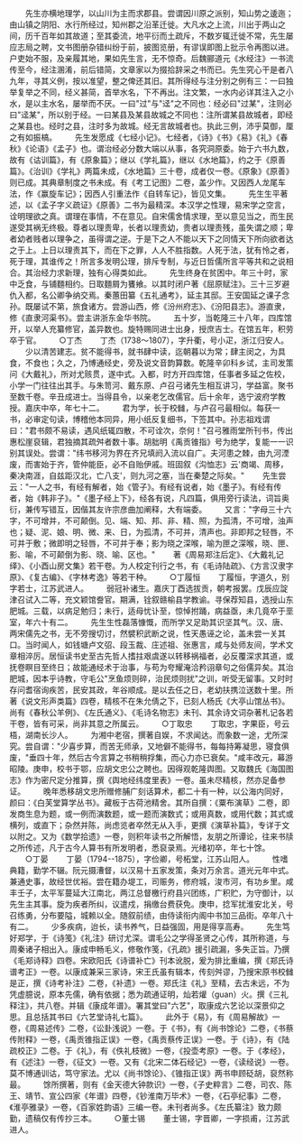 <!-- { "loadSidebar": true } -->
　　先生亦横地理学，以山川为主而求郡县。尝谓因川原之派别，知山势之逶迤；由山镇之阴阳、水行所经过，知州郡之沿革迁徙。大凡水之上流，川出于两山之间，历千百年如其故道；至其委流，地平衍而土疏斥，不数岁辄迁徙不常，先生屡应志局之聘，文书图册杂错纠纷于前，披图览册，有谬误即图上批示令再图以进。户吏始不服，及亲履其地，果如先生言，无不惊奇。后魏郦道元《水经注》一书流传至今，经注溷淆，前后错简，文章家以为掇拾辞采之书而已。先生究心干是者八九年，寻其义例，按以准望，整之俾还其旧。其所得经与注分别之例有三：一曰独举复举之不同，经义甚简，首举水名，下不再出。注文繁，一水内必详其注入之小水，是以主水名，屡举而不厌。一曰"过"与"迳"之不同也：经必曰"过某"，注则必曰"迳某"，所以别于经。一曰某县及某县故城之不同也：注所谓某县故城者，即经之某县也。经时之县，注时多为故城。经无言故城者也。执此三例，沛乎莫御，厘之有如振槁。
　　先生发愿成《七经小记》。七经者，《诗》《书》《易》《礼》《春秋》《论语》《孟子》也。谓治经必分数大端以从事，各究洞原委。始于六书九数，故有《诂训篇》，有《原象篇》；继以《学礼篇》，继以《水地篇》，约之于《原善篇》。《治训》《学礼》两篇未成，《水地篇》三十卷，成者仅一卷。《原象》《原善》则已成。其典章制度之书未成。有《考工记图》二卷，盖少作。又因西人龙尾车法，作《赢旋车记》；因西人引重法作《自转车记》，皆见文集。
　　先生生平著述，以《孟子字义疏证》《原善》二书为最精深。本汉学之性理，易宋学之空言，诠明理欲之真。谓理在事情，不在意见。自宋儒舍情求理，至以意见当之，而生民遂受其祸无终极。尊者以理责卑，长者以理责幼，贵者以理责残，虽失谓之顺；卑者幼者贱者以理争之，虽得谓之逆。于是下之人不能以天下之同情天下所向欲者达之于上。上日以理责其下，而在下之罪，人人不胜指数。人死于法，犹有怜之者，死于理，其谁传之！所言多发明公理，排斥专制，与近日哲儒所言平等共和之说相合。其治经力求新理，独有心得类如此。
　　先生终身在贫困中。年三十时，家中乏食，与铺麵相约。日取麵屑为饔飨。以其时闭户著《屈原赋注》。三十三岁避仇入都，名公卿争纳交焉。秦蕙田纂《五礼通考》，延主其邸。王安国延之课子念孙。既屡试不第，旅食诸方。尝游山西，修《汾州府志》、《汾阳县志》。游直隶，修《直隶河渠书》。尝主讲浙东金华书院。
　　五十岁，当乾隆三十八年，四库馆开，以举人充纂修官，盖异数也。旋特赐同进士出身，授庶吉士。在馆五年，积劳卒于官。
　　○丁杰
　　丁杰（1738～1807），字升衢，号小疋，浙江归安人。
　　少以清苦建志。贫不能得书，就书肆中读，迄朝暮以为常；肆主闵之，为具食，不食也；久之，乃博通经史，旁及说文音韵算数。乾隆辛卯科乡试，主司发策问《大戴礼》，所对尤赅贯，遂中式。入都，时方开四库馆，任事者多延之佐校，小学一门往往出其手。与朱笥河、戴东原、卢召弓诸先生相互讲习，学益富。聚书至数千卷。辛丑成进士。当得县令，以亲老乞改儒官。后十余年，选宁波府学教授。嘉庆中卒，年七十二。
　　君为学，长于校雠，与卢召弓最相似。每获一书，必审定句读，博稽他本同异，用小纸反复细书，下签其中。孙志祖戏谓曰："君书颇不易读，遇风纸辄四散，不可诠次，奈何！"召弓雅雨堂所刊书，传出惠松崖裒辑，君独摘其疏舛者数十事。胡胐明《禹贡锥指》号为绝学，复能一一识别其误处。尝谓："纬书移河为界在齐兄填阏入流以自广。夫河患之棘，由九河湮废，而害始于齐，管仲能臣，必不自贻伊戚。班固叙《沟恤志》云'商竭、周移，秦决南涯，自兹距汉北，亡八支'，则九河之塞，当在秦楚之际矣。"
　　先生尝云："一人之书，有经有解者，始《管子》。有经有说者，始《墨子》。有经有传者，始《韩非子》。"《墨子经上下》，经各有说，凡四篇，俱用旁行读法，词旨奥衍，兼传写错互，因偕其友许宗彦曲加阐释，大有端委。
　　又言："字母三十六字，不可增并，不可颠倒。见、端、知、邦、非、精、照，为孤清，不可增，浊声也；疑、泥、娘、明、微、来、日，为孤清，不可并，清声也。非即邦之轻唇，不可并于敷；微即明之轻唇，不可并于奉；影为晓之深喉，喻为匣之深喉，晓、匣、影、喻，不可颠倒为影、晓、喻、区也。"
　　著《周易郑注后定》、《大戴礼记绎》、《小酉山房文集》若干卷。为人校定刊行之书，有《毛诗陆疏》、《方言汉隶字原》、《复古编》、《字林考逸》等若干种。
　　○丁履恒
　　丁履恒，字道久，别字若士，江苏武进人。
　　弱冠补诸生。嘉庆丁酉选拔贡，朝考报罢。戊辰应諚津召试入二等，充文颖馆誊官。期满，铨叙赣榆县学教谕。寻保荐知县，选授山东肥城。三载，以病足勉归；未行，适母忧讣至，惊悼拊踊，病益亟，未几竟卒于垩室，年六十有二。
　　先生生性磊落慷慨，而所学又足助其识坚其气。汉、唐、两宋儒先之书，无不旁搜切讨，然襞积武断之说，性天愚诬之论，盖未尝一关其口。当时闻人，如钱塘卢文弨、段玉裁、庄述祖、张惠言，咸与处师友间，学术文章相淬厉。居恒读书史至古先哲人搘拄艰虞遂以转移祸福者，必反覆深求其道，或抚卷瞑目至终日；故能通经术于治事，与苟为夸耀淹洽矜诩章句之俗儒异矣。其治肥城，因本乎诗教，守毛公"烹鱼烦则碎，治民烦则扰"之训，听受无留事。又时时存问耆宿询疾苦，民安其政，年谷顺成。是以去任之日，老幼扶携泣送数十里。所著《说文形声类篇》四卷，精核不在朱允倩之下，已刻人杨氏《大亭山馆丛书》。尚有《春秋公羊例》、《左氏通义》、《毛诗名物志》未刊、其余诗文词杂著札记各若干卷，皆有可采，尚非其意之所属云。
　　○丁取忠
　　丁取忠，字果臣，号云梧，湖南长沙人。
　　为湘中老宿，撰著自娱，不求闻达。而象数一途，尤所深究。尝自谓："少喜步算，而苦无师承，又地僻不能得书，每每持筹凝思，寝食俱废，"垂四十年，然后古今言算之书稍稍捊集，而心力亦已衰矣。"咸丰改元，幕游昭陵。庚申，校书于鄂，应胡文忠公之聘也。因得观乾隆舆图。又取魏氏《海国图志》作为密尺定分推算，撰《舆地经纬度里表》一卷。虽未尽精核，然亦足备参证。
　　晚年悉移胡文忠所赠修脯广刻话算术，都二十有一种，以公海内同好，颜曰：《白芙堂算学丛书》。藏板于古荷池精舍。其所自撰：《粟布演草》二卷，即发商生息为题，或一例而演数题，或一题而演数式；或用真数，或用代数；其式或横列，或直下；杂然并陈，尚虑览者卒然无从入手，更撰《演草补篇》，专详于文以附之。又为《数学拾遗》一卷，则积年读书之所解悟，友朋之所谭论，往来书牍之所传述，凡于古今人算书有所发明者，悉裒录焉。光绪初卒，年七十馀。
　　○丁晏
　　丁晏（1794--1875），字俭卿，号柘堂，江苏山阳人。
　　性嗜典籍，勤学不辍。阮元摄漕督，以汉易十五家发策，条对万余言。道光元年中式。兼通史事，故经世优裕。尝在籍办堤工，司赈务，修府城，浚市河，有功乡里。咸丰壬子，太平军蔓延大江南北，两江总督檄行府县兴团练，广积贮，为守御计，以先生主其事。旋为疾者所纠，议遣戍，捐缴台费获免。庚申，捻军扰淮安北关，号召练勇，分布要隘，城赖以全。随叙前绩，由侍读衔内阁中书加三品街。卒年八十有二。
　　少多疾病，迨长，读书养气，日益强固，用是得享高寿。
　　先生笃好郑学，于《诗笺》《礼注》研讨尤深。谓毛公之学得圣贤之心传，其所称道，与周秦诸子相出入。康成申畅毛义，修敬作笺，《孔疏》援引疏漏，多失正旨。乃撰《毛郑诗释》四卷。宋欧阳氏《诗谱补亡》刊本讹脱，爰为排比重编，撰《郑氏诗谱考正》一卷。以康成兼采三家诗，宋王氏虽有辑本，传刻舛谬，乃搜宋原书校雠是正，撰《诗考补注》二卷，《补遗》一卷。郑氏注《礼》至精，去古未远，不为凭虚臆说，原本先儒，确有依据；悉为疏通证明，灿若爟（guan）火。撰《三礼释注》，共八卷。并辑《康成年谱》。署其堂曰"六艺"，取康成六艺论以深景仰之思。且总括其书曰《六艺堂诗礼七篇》。
　　此外于《易》，有《周易解故》一卷，《周易述传》二卷，《讼卦浅说》一卷。于《书》，有《尚书馀论》二卷，《书蔡传附释》一卷，《禹贡锥指正误》一卷，《禹贡蔡传正误》一卷。于《诗》，有《陆疏校正》二卷。于《礼》，有《佚礼枝微》一卷，《投壶考原》一卷。于《孝经》，有《述注》一卷，《征文》一卷。又有《北宋二体石经记》一卷，《读经说》一卷。莫不博通训诂，笃守家法。尤以《尚书馀论》、《锥指正误》两书申顾砭胡，裒然称最。
　　馀所撰著，则有《金天德大钟款识》一卷，《子史粹言》二卷，司农、陈王、靖节、宣公四家《年谱》四卷，《钞淮南万毕术》一卷，《石亭纪事》二卷，《淮亭雅录》一卷，《百家姓韵语》三编一卷。未刊者尚多。《左氏纂注》致力颇勤，遗稿仅有传抄三本。
　　○董士锡
　　董士锡，字晋卿，一字损甫，江苏武进人。

